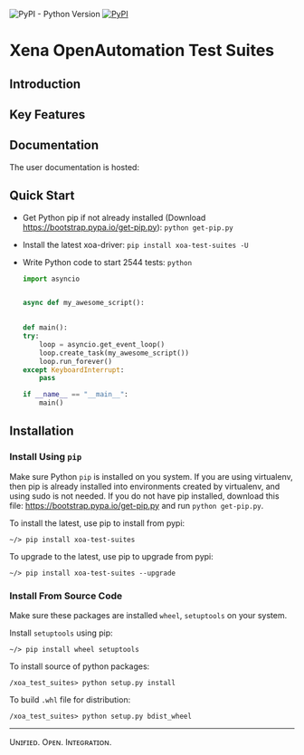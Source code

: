 ![PyPI - Python Version](https://img.shields.io/pypi/pyversions/xoa-test-suites) [![PyPI](https://img.shields.io/pypi/v/xoa-test-suites)](https://pypi.python.org/pypi/xoa-test-suites)
# Xena OpenAutomation Test Suites

## Introduction


## Key Features


## Documentation
The user documentation is hosted:



## Quick Start

* Get Python pip if not already installed (Download https://bootstrap.pypa.io/get-pip.py):
    `python get-pip.py`

* Install the latest xoa-driver:
    `pip install xoa-test-suites -U`

* Write Python code to start 2544 tests:
    `python`
    ```python
    import asyncio


    async def my_awesome_script():
        

    def main():
    try:
        loop = asyncio.get_event_loop()
        loop.create_task(my_awesome_script())
        loop.run_forever()
    except KeyboardInterrupt:
        pass

    if __name__ == "__main__":
        main()
    ```


## Installation

### Install Using `pip`
Make sure Python `pip` is installed on you system. If you are using virtualenv, then pip is already installed into environments created by virtualenv, and using sudo is not needed. If you do not have pip installed, download this file: https://bootstrap.pypa.io/get-pip.py and run `python get-pip.py`.

To install the latest, use pip to install from pypi:
``` shell
~/> pip install xoa-test-suites
```

To upgrade to the latest, use pip to upgrade from pypi:
``` shell
~/> pip install xoa-test-suites --upgrade
```

### Install From Source Code
Make sure these packages are installed ``wheel``, ``setuptools`` on your system.

Install ``setuptools`` using pip:
``` shell
~/> pip install wheel setuptools
```

To install source of python packages:
``` shell
/xoa_test_suites> python setup.py install
```

To build ``.whl`` file for distribution:
``` shell
/xoa_test_suites> python setup.py bdist_wheel
```


***

Uɴɪғɪᴇᴅ. Oᴘᴇɴ. Iɴᴛᴇɢʀᴀᴛɪᴏɴ.